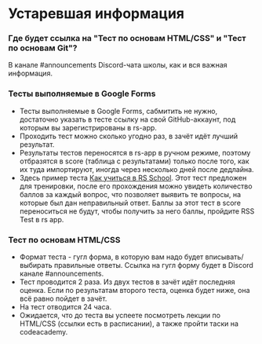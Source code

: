 # Устаревшая информация

### Где будет ссылка на "Тест по основам HTML/CSS" и "Тест по основам Git"?

В канале #announcements Discord-чата школы, как и вся важная информация.

### Тесты выполняемые в Google Forms

- Тесты выполняемые в Google Forms, сабмитить не нужно, достаточно указать в тесте ссылку на свой GitHub-аккаунт, под которым вы зарегистрированы в rs-app.
- Проходить тест можно сколько угодно раз, в зачёт идёт лучший результат.
- Результаты тестов переносятся в rs-app в ручном режиме, поэтому отбразятся в score (таблица с результатами) только после того, как их туда импортируют, иногда через несколько дней после дедлайна.
- Здесь пример теста [Как учиться в RS School](https://docs.google.com/forms/d/e/1FAIpQLSdkEbm9n5GgTd8sJM0RiVCDnozHhBpgOLVVMZgxJyDLe5EKdA/viewform). Этот тест предложен для тренировки, после его прохождения можно увидеть количество баллов за каждый вопрос, что позволяет выявить те вопросы, на которые был дан неправильный ответ. Баллы за этот тест в score переноситься не будут, чтобы получить за него баллы, пройдите RSS Test в rs app.

### Тест по основам HTML/CSS

- Формат теста - гугл форма, в которую вам надо будет вписывать/выбирать правильные ответы. Ссылка на гугл форму будет в Discord канале #announcements.
- Тест проводится 2 раза. Из двух тестов в зачёт идёт последняя оценка. Если по результатам второго теста, оценка будет ниже, она всё равно пойдет в зачёт.
- На тест отводится 24 часа.
- Ожидается, что до теста вы успеете посмотреть лекции по HTML/CSS (ссылки есть в расписании), а также пройти таски на codeacademy.
